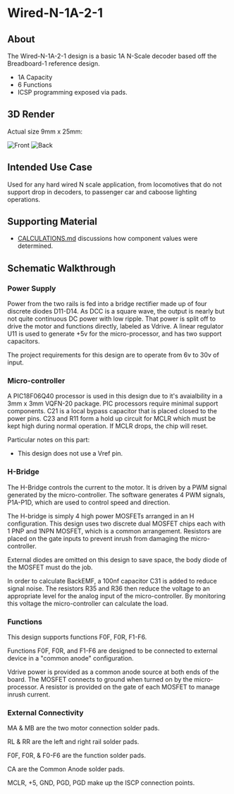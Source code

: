 # Wired-N-1A-2-1

## About

The Wired-N-1A-2-1 design is a basic 1A N-Scale decoder based off the 
Breadboard-1 reference design.

* 1A Capacity
* 6 Functions
* ICSP programming exposed via pads.

## 3D Render

Actual size 9mm x 25mm:

![Front](Wired-N-1A-2-1-front.jpg) ![Back](Wired-N-1A-2-1-back.jpg)

## Intended Use Case

Used for any hard wired N scale application, from locomotives that do 
not support drop in decoders, to passenger car and caboose lighting
operations.

## Supporting Material

* [CALCULATIONS.md](CALCULATIONS.md) discussions how component values were determined.

## Schematic Walkthrough

### Power Supply

Power from the two rails is fed into a bridge rectifier made up of
four discrete diodes D11-D14.  As DCC is a square wave, the output
is nearly but not quite continuous DC power with low ripple.  That
power is split off to drive the motor and functions directly, labeled
as Vdrive.  A linear regulator U11 is used to generate +5v for the
micro-processor, and has two support capacitors.

The project requirements for this design are to operate from 6v to 30v
of input.

### Micro-controller

A PIC18F06Q40 processor is used in this design due to it's avaialbility
in a 3mm x 3mm VQFN-20 package.  PIC processors require minimal
support components.  C21 is a local bypass capacitor that is placed
closed to the power pins.  C23 and R11 form a hold up circuit for
MCLR which must be kept high during normal operation.  If MCLR
drops, the chip will reset.

Particular notes on this part:

- This design does not use a Vref pin.

### H-Bridge

The H-Bridge controls the current to the motor.  It is driven by a PWM signal generated
by the micro-controller.  The software generates 4 PWM signals, P1A-P1D, which are used
to control speed and direction.

The H-bridge is simply 4 high power MOSFETs arranged in an H
configuration.  This design uses two discrete dual MOSFET chips
each with 1 PNP and 1NPN MOSFET, which is a common arrangement.
Resistors are placed on the gate inputs to prevent inrush from
damaging the micro-controller.

External diodes are omitted on this design to save space, the body
diode of the MOSFET must do the job.

In order to calculate BackEMF, a 100nf capacitor C31 is added to
reduce signal noise.  The resistors R35 and R36 then reduce the
voltage to an appropriate level for the analog input of the
micro-controller.  By monitoring this voltage the micro-controller
can calculate the load.

### Functions

This design supports functions F0F, F0R, F1-F6.

Functions F0F, F0R, and F1-F6 are designed to be connected to
external device in a "common anode" configuration.

Vdrive power is provided as a common anode source at both ends of
the board.  The MOSFET connects to ground when turned on by the
micro-processor.  A resistor is provided on the gate of each MOSFET
to manage inrush current.

### External Connectivity

MA & MB are the two motor connection solder pads.

RL & RR are the left and right rail solder pads.

F0F, F0R, & F0-F6 are the function solder pads.

CA are the Common Anode solder pads.

MCLR, +5, GND, PGD, PGD make up the ISCP connection points.
